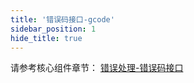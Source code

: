 ```yaml
---
title: '错误码接口-gcode'
sidebar_position: 1
hide_title: true
---
```


请参考核心组件章节： [错误处理-错误码接口](../../核心组件-重点/错误处理/错误处理-错误码特性/错误处理-错误码接口.md)